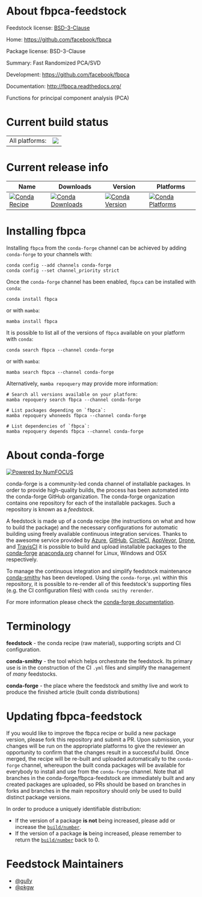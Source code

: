 About fbpca-feedstock
=====================

Feedstock license: [BSD-3-Clause](https://github.com/conda-forge/fbpca-feedstock/blob/main/LICENSE.txt)

Home: https://github.com/facebook/fbpca

Package license: BSD-3-Clause

Summary: Fast Randomized PCA/SVD

Development: https://github.com/facebook/fbpca

Documentation: http://fbpca.readthedocs.org/

Functions for principal component analysis (PCA)


Current build status
====================


<table><tr><td>All platforms:</td>
    <td>
      <a href="https://dev.azure.com/conda-forge/feedstock-builds/_build/latest?definitionId=8724&branchName=main">
        <img src="https://dev.azure.com/conda-forge/feedstock-builds/_apis/build/status/fbpca-feedstock?branchName=main">
      </a>
    </td>
  </tr>
</table>

Current release info
====================

| Name | Downloads | Version | Platforms |
| --- | --- | --- | --- |
| [![Conda Recipe](https://img.shields.io/badge/recipe-fbpca-green.svg)](https://anaconda.org/conda-forge/fbpca) | [![Conda Downloads](https://img.shields.io/conda/dn/conda-forge/fbpca.svg)](https://anaconda.org/conda-forge/fbpca) | [![Conda Version](https://img.shields.io/conda/vn/conda-forge/fbpca.svg)](https://anaconda.org/conda-forge/fbpca) | [![Conda Platforms](https://img.shields.io/conda/pn/conda-forge/fbpca.svg)](https://anaconda.org/conda-forge/fbpca) |

Installing fbpca
================

Installing `fbpca` from the `conda-forge` channel can be achieved by adding `conda-forge` to your channels with:

```
conda config --add channels conda-forge
conda config --set channel_priority strict
```

Once the `conda-forge` channel has been enabled, `fbpca` can be installed with `conda`:

```
conda install fbpca
```

or with `mamba`:

```
mamba install fbpca
```

It is possible to list all of the versions of `fbpca` available on your platform with `conda`:

```
conda search fbpca --channel conda-forge
```

or with `mamba`:

```
mamba search fbpca --channel conda-forge
```

Alternatively, `mamba repoquery` may provide more information:

```
# Search all versions available on your platform:
mamba repoquery search fbpca --channel conda-forge

# List packages depending on `fbpca`:
mamba repoquery whoneeds fbpca --channel conda-forge

# List dependencies of `fbpca`:
mamba repoquery depends fbpca --channel conda-forge
```


About conda-forge
=================

[![Powered by
NumFOCUS](https://img.shields.io/badge/powered%20by-NumFOCUS-orange.svg?style=flat&colorA=E1523D&colorB=007D8A)](https://numfocus.org)

conda-forge is a community-led conda channel of installable packages.
In order to provide high-quality builds, the process has been automated into the
conda-forge GitHub organization. The conda-forge organization contains one repository
for each of the installable packages. Such a repository is known as a *feedstock*.

A feedstock is made up of a conda recipe (the instructions on what and how to build
the package) and the necessary configurations for automatic building using freely
available continuous integration services. Thanks to the awesome service provided by
[Azure](https://azure.microsoft.com/en-us/services/devops/), [GitHub](https://github.com/),
[CircleCI](https://circleci.com/), [AppVeyor](https://www.appveyor.com/),
[Drone](https://cloud.drone.io/welcome), and [TravisCI](https://travis-ci.com/)
it is possible to build and upload installable packages to the
[conda-forge](https://anaconda.org/conda-forge) [anaconda.org](https://anaconda.org/)
channel for Linux, Windows and OSX respectively.

To manage the continuous integration and simplify feedstock maintenance
[conda-smithy](https://github.com/conda-forge/conda-smithy) has been developed.
Using the ``conda-forge.yml`` within this repository, it is possible to re-render all of
this feedstock's supporting files (e.g. the CI configuration files) with ``conda smithy rerender``.

For more information please check the [conda-forge documentation](https://conda-forge.org/docs/).

Terminology
===========

**feedstock** - the conda recipe (raw material), supporting scripts and CI configuration.

**conda-smithy** - the tool which helps orchestrate the feedstock.
                   Its primary use is in the construction of the CI ``.yml`` files
                   and simplify the management of *many* feedstocks.

**conda-forge** - the place where the feedstock and smithy live and work to
                  produce the finished article (built conda distributions)


Updating fbpca-feedstock
========================

If you would like to improve the fbpca recipe or build a new
package version, please fork this repository and submit a PR. Upon submission,
your changes will be run on the appropriate platforms to give the reviewer an
opportunity to confirm that the changes result in a successful build. Once
merged, the recipe will be re-built and uploaded automatically to the
`conda-forge` channel, whereupon the built conda packages will be available for
everybody to install and use from the `conda-forge` channel.
Note that all branches in the conda-forge/fbpca-feedstock are
immediately built and any created packages are uploaded, so PRs should be based
on branches in forks and branches in the main repository should only be used to
build distinct package versions.

In order to produce a uniquely identifiable distribution:
 * If the version of a package **is not** being increased, please add or increase
   the [``build/number``](https://docs.conda.io/projects/conda-build/en/latest/resources/define-metadata.html#build-number-and-string).
 * If the version of a package **is** being increased, please remember to return
   the [``build/number``](https://docs.conda.io/projects/conda-build/en/latest/resources/define-metadata.html#build-number-and-string)
   back to 0.

Feedstock Maintainers
=====================

* [@gully](https://github.com/gully/)
* [@pkgw](https://github.com/pkgw/)

